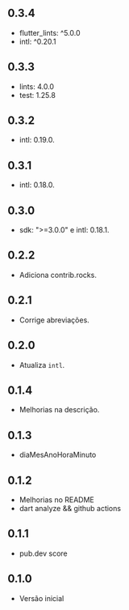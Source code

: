 ## 0.3.4

- flutter_lints: ^5.0.0
- intl: ^0.20.1

## 0.3.3

- lints: 4.0.0
- test: 1.25.8

## 0.3.2

- intl: 0.19.0.

## 0.3.1

- intl: 0.18.0.

## 0.3.0

- sdk: ">=3.0.0" e intl: 0.18.1.

## 0.2.2

- Adiciona contrib.rocks.

## 0.2.1

- Corrige abreviações.

## 0.2.0

- Atualiza `intl`.

## 0.1.4

- Melhorias na descrição.

## 0.1.3

- diaMesAnoHoraMinuto

## 0.1.2

- Melhorias no README
- dart analyze && github actions

## 0.1.1

- pub.dev score

## 0.1.0

- Versão inicial
